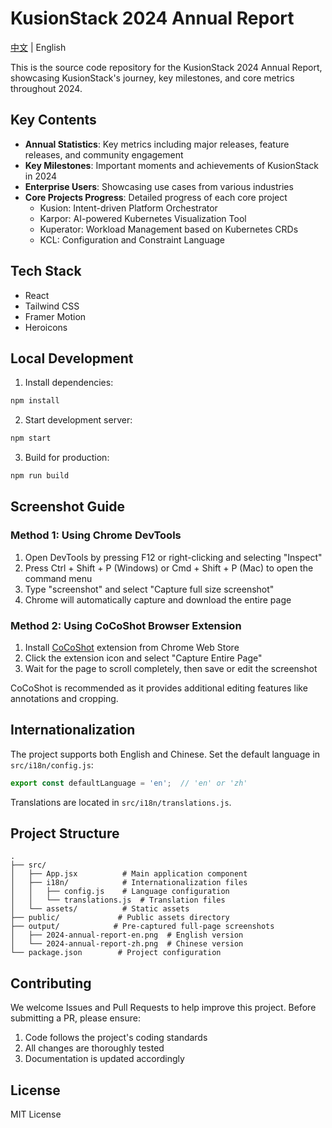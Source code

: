 # KusionStack 2024 Annual Report

[中文](./README.zh-CN.md) | English

This is the source code repository for the KusionStack 2024 Annual Report, showcasing KusionStack's journey, key milestones, and core metrics throughout 2024.

## Key Contents

- **Annual Statistics**: Key metrics including major releases, feature releases, and community engagement
- **Key Milestones**: Important moments and achievements of KusionStack in 2024
- **Enterprise Users**: Showcasing use cases from various industries
- **Core Projects Progress**: Detailed progress of each core project
  - Kusion: Intent-driven Platform Orchestrator
  - Karpor: AI-powered Kubernetes Visualization Tool
  - Kuperator: Workload Management based on Kubernetes CRDs
  - KCL: Configuration and Constraint Language

## Tech Stack

- React
- Tailwind CSS
- Framer Motion
- Heroicons

## Local Development

1. Install dependencies:
```bash
npm install
```

2. Start development server:
```bash
npm start
```

3. Build for production:
```bash
npm run build
```

## Screenshot Guide

### Method 1: Using Chrome DevTools

1. Open DevTools by pressing F12 or right-clicking and selecting "Inspect"
2. Press Ctrl + Shift + P (Windows) or Cmd + Shift + P (Mac) to open the command menu
3. Type "screenshot" and select "Capture full size screenshot"
4. Chrome will automatically capture and download the entire page

### Method 2: Using CoCoShot Browser Extension

1. Install [CoCoShot](https://chromewebstore.google.com/detail/%E5%AE%8C%E6%95%B4%E7%BD%91%E9%A1%B5%E5%B1%8F%E5%B9%95%E6%88%AA%E5%9B%BE%EF%BC%8C%E7%94%B5%E8%84%91%E6%A1%8C%E9%9D%A2%E5%B1%8F%E5%B9%95%E6%88%AA%E5%9B%BE-cocosho/ibbpaphbbbabnmmllpdlmcfihhkahgai) extension from Chrome Web Store
2. Click the extension icon and select "Capture Entire Page"
3. Wait for the page to scroll completely, then save or edit the screenshot

CoCoShot is recommended as it provides additional editing features like annotations and cropping.

## Internationalization

The project supports both English and Chinese. Set the default language in `src/i18n/config.js`:

```javascript
export const defaultLanguage = 'en';  // 'en' or 'zh'
```

Translations are located in `src/i18n/translations.js`.

## Project Structure

```
.
├── src/
│   ├── App.jsx          # Main application component
│   ├── i18n/            # Internationalization files
│   │   ├── config.js    # Language configuration
│   │   └── translations.js  # Translation files
│   └── assets/          # Static assets
├── public/             # Public assets directory
├── output/            # Pre-captured full-page screenshots
│   ├── 2024-annual-report-en.png  # English version
│   └── 2024-annual-report-zh.png  # Chinese version
└── package.json        # Project configuration
```

## Contributing

We welcome Issues and Pull Requests to help improve this project. Before submitting a PR, please ensure:

1. Code follows the project's coding standards
2. All changes are thoroughly tested
3. Documentation is updated accordingly

## License

MIT License
